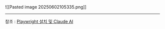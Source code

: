 
![[Pasted image 20250602105335.png]]


---


참조 : [Playwright 설치 및 Claude AI](https://americanopeople.tistory.com/475)

